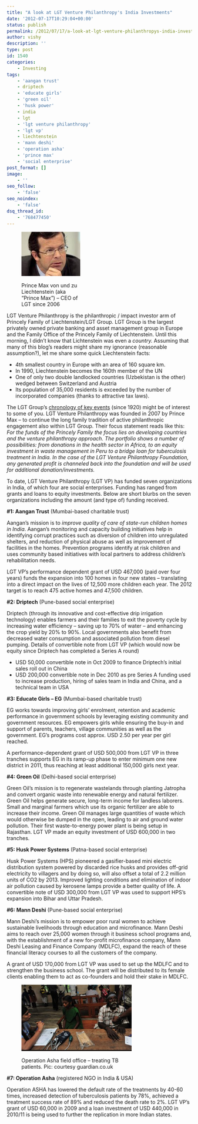 ```yaml
---
title: "A look at LGT Venture Philanthropy's India Investments"
date: '2012-07-17T10:29:04+00:00'
status: publish
permalink: /2012/07/17/a-look-at-lgt-venture-philanthropys-india-investments
author: vishy
description: ''
type: post
id: 1540
categories:
    - Investing
tags:
    - 'aangan trust'
    - driptech
    - 'educate girls'
    - 'green oil'
    - 'husk power'
    - india
    - lgt
    - 'lgt venture philanthropy'
    - 'lgt vp'
    - liechtenstein
    - 'mann deshi'
    - 'operation asha'
    - 'prince max'
    - 'social enterprise'
post_format: []
image:
    - ''
seo_follow:
    - 'false'
seo_noindex:
    - 'false'
dsq_thread_id:
    - '768477450'
---
```

<figure aria-describedby="caption-attachment-1647" class="wp-caption alignleft" id="attachment_1647" style="width: 160px">

[![](../../../../uploads/2012/07/prince_max_von_liechtenstein.jpeg "prince_max_von_liechtenstein")](../../../../uploads/2012/07/prince_max_von_liechtenstein.jpeg)<figcaption class="wp-caption-text" id="caption-attachment-1647">Prince Max von und zu Liechtenstein (aka “Prince Max”) – CEO of LGT since 2006</figcaption></figure>

LGT Venture Philanthropy is the philanthropic / impact investor arm of Princely Family of Liechtenstein/LGT Group. LGT Group is the largest privately owned private banking and asset management group in Europe and the Family Office of the Princely Family of Liechtenstein. Until this morning, I didn’t know that Lichtenstein was even a *country.* Assuming that many of this blog’s readers might share my ignorance (reasonable assumption?), let me share some quick Liechtenstein facts:

- 4th smallest country in Europe with an area of 160 square km.
- In 1990, Liechtenstein becomes the 160th member of the UN
- One of only two double landlocked countries (Uzbekistan is the other) wedged between Switzerland and Austria
- Its population of 35,000 residents is exceeded by the number of incorporated companies (thanks to attractive tax laws).

The LGT Group’s [chronology of key events](http://www.lgt.com/en/lgt-group/history/) (since 1920) might be of interest to some of you. LGT Venture Philanthropy was founded in 2007 by Prince Max – to continue the long family tradition of active philanthropic engagement also within LGT Group. Their focus statement reads like this: *For the funds of the Princely Family the focus lies on developing countries and the venture philanthropy approach. The portfolio shows a number of possibilities: from donations in the health sector in Africa, to an equity investment in waste management in Peru to a bridge loan for tuberculosis treatment in India. In the case of the LGT Venture Philanthropy Foundation, any generated profit is channeled back into the foundation and will be used for additional donation/investments.*

To date, LGT Venture Philanthropy (LGT VP) has funded seven organizations in India, of which four are social enterprises. Funding has ranged from grants and loans to equity investments. Below are short blurbs on the seven organizations including the amount (and type of) funding received.

**\#1: Aangan Trust** (Mumbai-based charitable trust)

Aangan’s mission is to *improve quality of care of state-run children homes in India*. Aangan’s monitoring and capacity building initiatives help in identifying corrupt practices such as diversion of children into unregulated shelters, and reduction of physical abuse as well as improvement of facilities in the homes. Prevention programs identify at risk children and uses community based initiatives with local partners to address children’s rehabilitation needs.

LGT VP’s performance dependent grant of USD 467,000 (paid over four years) funds the expansion into 100 homes in four new states – translating into a direct impact on the lives of 12,500 more children each year. The 2012 target is to reach 475 active homes and 47,500 children.

**\#2: Driptech** (Pune-based social enterprise)

Driptech (through its innovative and cost-effective drip irrigation technology) enables farmers and their families to exit the poverty cycle by increasing water efficiency – saving up to 70% of water – and enhancing the crop yield by 20% to 90%. Local governments also benefit from decreased water consumption and associated pollution from diesel pumping. Details of convertible note from LGT VP (which would now be equity since Driptech has completed a Series A round)

- USD 50,000 convertible note in Oct 2009 to finance Driptech’s initial sales roll out in China
- USD 200,000 convertible note in Dec 2010 as pre Series A funding used to increase production, hiring of sales team in India and China, and a technical team in USA

**\#3: Educate Girls – EG** (Mumbai-based charitable trust)

EG works towards improving girls’ enrolment, retention and academic performance in government schools by leveraging existing community and government resources. EG empowers girls while ensuring the buy-in and support of parents, teachers, village communities as well as the government. EG’s programs cost approx. USD 2.50 per year per girl reached.

A performance-dependent grant of USD 500,000 from LGT VP in three tranches supports EG in its ramp-up phase to enter minimum one new district in 2011, thus reaching at least additional 150,000 girls next year.

**\#4: Green Oil** (Delhi-based social enterprise)

Green Oil’s mission is to regenerate wastelands through planting Jatropha and convert organic waste into renewable energy and natural fertilizer. Green Oil helps generate secure, long-term income for landless laborers. Small and marginal farmers which use its organic fertilizer are able to increase their income. Green Oil manages large quantities of waste which would otherwise be dumped in the open, leading to air and ground water pollution. Their first waste-to-energy power plant is being setup in Rajasthan. LGT VP made an equity investment of USD 600,000 in two tranches.

**\#5: Husk Power Systems** (Patna-based social enterprise)

Husk Power Systems (HPS) pioneered a gasifier-based mini electric distribution system powered by discarded rice husks and provides off-grid electricity to villagers and by doing so, will also offset a total of 2.2 million units of CO2 by 2013. Improved lighting conditions and elimination of indoor air pollution caused by kerosene lamps provide a better quality of life. A convertible note of USD 300,000 from LGT VP was used to support HPS’s expansion into Bihar and Uttar Pradesh.

**\#6: Mann Deshi** (Pune-based social enterprise)

Mann Deshi’s mission is to empower poor rural women to achieve sustainable livelihoods through education and microfinance. Mann Deshi aims to reach over 25,000 women through it business school programs and, with the establishment of a new for-profit microfinance company, Mann Deshi Leasing and Finance Company (MDLFC), expand the reach of these financial literacy courses to all the customers of the company.

A grant of USD 170,000 from LGT VP was used to set up the MDLFC and to strengthen the business school. The grant will be distributed to its female clients enabling them to act as co-founders and hold their stake in MDLFC.

<figure aria-describedby="caption-attachment-1640" class="wp-caption alignright" id="attachment_1640" style="width: 300px">

[![](../../../../uploads/2012/07/Operation-Asha-guardian_co_uk-300x180.jpeg "Operation-Asha-guardian_co_uk")](../../../../uploads/2012/07/Operation-Asha-guardian_co_uk.jpeg)<figcaption class="wp-caption-text" id="caption-attachment-1640">Operation Asha field office – treating TB patients. Pic: courtesy guardian.co.uk</figcaption></figure>

**\#7: Operation Asha** (registered NGO in India &amp; USA)

Operation ASHA has lowered the default rate of the treatments by 40-60 times, increased detection of tuberculosis patients by 78%, achieved a treatment success rate of 89% and reduced the death rate to 2%. LGT VP’s grant of USD 60,000 in 2009 and a loan investment of USD 440,000 in 2010/11 is being used to further the replication in more Indian states.